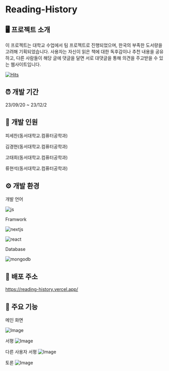# Reading-History

## 🖥️ 프로젝트 소개

이 프로젝트는 대학교 수업에서 팀 프로젝트로 진행되었으며, 한국의 부족한 도서량을 고려해 기획되었습니다. 사용자는 자신이 읽은 책에 대한 독후감이나 추천 내용을 공유하고, 다른 사람들이 해당 글에 댓글을 달면 서로 대댓글을 통해 의견을 주고받을 수 있는 웹사이트입니다.

[![Hits](https://hits.seeyoufarm.com/api/count/incr/badge.svg?url=https%3A%2F%2Fgithub.com%2Fleaftha%2Fmy-travel&count_bg=%2379C83D&title_bg=%23555555&icon=&icon_color=%23E7E7E7&title=hits&edge_flat=false)](https://hits.seeyoufarm.com)

## ⏰ 개발 기간

23/09/20 ~ 23/12/2

## 🧑 개발 인원

피세찬(동서대학교.컴퓨터공학과)

김경현(동서대학교.컴퓨터공학과)

고태희(동서대학교.컴퓨터공학과)

류현석(동서대학교.컴퓨터공학과)

## ⚙️ 개발 환경

개발 언어

![js](https://img.shields.io/badge/JavaScript-F7DF1E?style=for-the-badge&logo=JavaScript&logoColor=white)

Framwork

![nextjs](https://img.shields.io/badge/Next.js-000?logo=nextdotjs&logoColor=fff&style=for-the-badge)

![react](https://img.shields.io/badge/React-20232A?style=for-the-badge&logo=react&logoColor=61DAFB)

Database

![mongodb](https://img.shields.io/badge/MongoDB-4EA94B?style=for-the-badge&logo=mongodb&logoColor=white)

## 🔗 배포 주소

https://reading-history.vercel.app/

## 📌 주요 기능

메인 화면

![Image](https://github.com/user-attachments/assets/6c9fd46e-08a5-420d-9c0a-b0629c7b9f1a)

서평
![Image](https://github.com/user-attachments/assets/41ad0cc8-5e59-4f97-8c67-5599e815be4f)

다른 사용자 서평
![Image](https://github.com/user-attachments/assets/ead6e4b9-f43f-47d0-9e4a-3b0c7f27470d)

토론
![Image](https://github.com/user-attachments/assets/409fd0f4-3f55-4a00-b8c4-4acdb008b76a)
